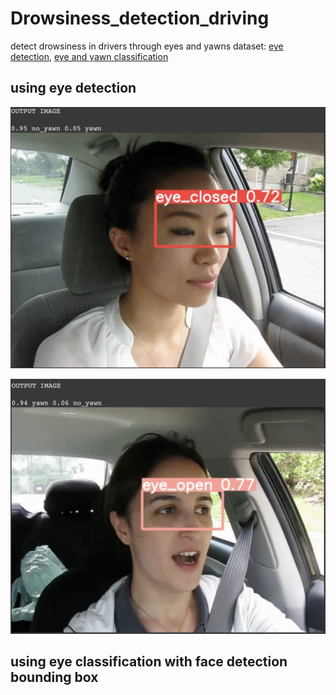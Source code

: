 # Drowsiness_detection_driving
detect drowsiness in drivers through eyes and yawns
dataset: [eye detection](https://universe.roboflow.com/ai-project-t1xm8/eye-detector-01g2k), [eye and yawn classification](https://www.kaggle.com/datasets/dheerajperumandla/drowsiness-dataset) 

## using eye detection

<p align="center">
<img src="images_outputs/Screenshot 2023-05-21 at 11.56.28 PM.png "Title"using eye detection"/>
</p>

<p align="center">
<img src="images_outputs/Screenshot 2023-05-21 at 11.56.59 PM.png"Title"using eye detection"/>
</p>

## using eye classification with face detection bounding box

